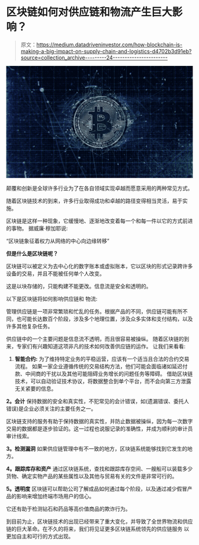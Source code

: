 # 区块链如何对供应链和物流产生巨大影响？

> 原文：<https://medium.datadriveninvestor.com/how-blockchain-is-making-a-big-impact-on-supply-chain-and-logistics-d4702b3d91eb?source=collection_archive---------24----------------------->

![](img/00397851e4d54d777b83f6f88bd9eaec.png)

颠覆和创新是全球许多行业为了在各自领域实现卓越而愿意采用的两种常见方式。

随着区块链技术的到来，许多行业取得成功和卓越的路径变得相当灵活，易于实施。

区块链是这样一种现象，它缓慢地、逐渐地改变着每一个和每一件以它的方式前进的事物。
据威廉·穆加耶说:

“区块链象征着权力从网络的中心向边缘转移”

**但是什么是区块链呢？**

区块链可以被定义为去中心化的数字账本或虚拟账本，它以区块的形式记录跨许多设备的交易，并且不能被任何单个人改变。

这是以块存储的，只能构建不能更改。信息流是安全和透明的。

以下是区块链将如何影响供应链和
物流:

管理供应链是一项非常繁琐和忙乱的任务。根据产品的不同，供应链可能有所不同，也可能长达数百个阶段，涉及多个地理位置，涉及众多实体和支付结构，以及许多其他复杂任务。

供应链中的一个主要问题是信息流不透明，而且很容易被操纵。
随着区块链的到来，专家们有兴趣知道这项非凡的技术如何改善供应链的运作。
让我们来看看:

1.  **智能合约:**
    为了维持特定业务的平稳运营，应该有一个适当且合法的合约交易流程。
    如果一家企业遵循传统的交易结构方法，他们可能会面临诸如延迟付款、中间商的干扰以及其他可能阻碍业务增长的问题任务等障碍。
    借助区块链技术，可以自动验证技术协议，将数据整合到单个平台，而不会向第三方泄露无关紧要的信息。

**2。会计** 保持数据的安全和真实性，不犯常见的会计错误，如(遗漏错误、委托人错误)是企业必须关注的主要任务之一。

区块链支持的服务有助于保持数据的真实性，并防止数据被操纵，因为每一次数字交易的数据都是逐步验证的。这一过程也说服记录的准确性，并成为顺利的审计员审计线索。

**3。检测漏洞** 如果供应链管理中有不一致的地方，区块链系统能够找到它发生的地方。

**4。跟踪库存和资产**
通过区块链系统，查找和跟踪库存空间、一艘船可以装载多少货物、确定实物产品的某些属性以及其他与贸易有关的文件是非常可行的。

**5。透明度**
区块链可以帮助公司了解成品如何通过每个阶段，以及通过减少假冒产品的影响来增加终端市场用户的信心。

它还有助于检测钻石和药品等高价值商品的欺诈行为。

到目前为止，区块链技术的出现已经带来了重大变化，并导致了全世界物流和供应链的巨大革命。在不久的将来，我们将见证更多区块链系统领先的供应链服务
以更加自主和可行的方式出现。